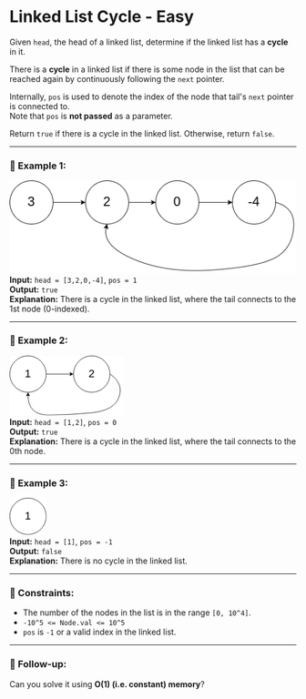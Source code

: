 # Linked List Cycle - Easy

Given `head`, the head of a linked list, determine if the linked list has a **cycle** in it.

There is a **cycle** in a linked list if there is some node in the list that can be reached again by continuously following the `next` pointer.

Internally, `pos` is used to denote the index of the node that tail's `next` pointer is connected to.  
Note that `pos` is **not passed** as a parameter.

Return `true` if there is a cycle in the linked list. Otherwise, return `false`.

---

### 🧪 Example 1:
![Example 1](example1.png)  
**Input:** `head = [3,2,0,-4]`, `pos = 1`  
**Output:** `true`  
**Explanation:** There is a cycle in the linked list, where the tail connects to the 1st node (0-indexed).

---

### 🧪 Example 2:
![Example 2](example2.png)  
**Input:** `head = [1,2]`, `pos = 0`  
**Output:** `true`  
**Explanation:** There is a cycle in the linked list, where the tail connects to the 0th node.

---

### 🧪 Example 3:
![Example 3](example3.png)  
**Input:** `head = [1]`, `pos = -1`  
**Output:** `false`  
**Explanation:** There is no cycle in the linked list.

---

### 📌 Constraints:
- The number of the nodes in the list is in the range `[0, 10^4]`.
- `-10^5 <= Node.val <= 10^5`
- `pos` is `-1` or a valid index in the linked list.

---

### 🚀 Follow-up:
Can you solve it using **O(1) (i.e. constant) memory**?
